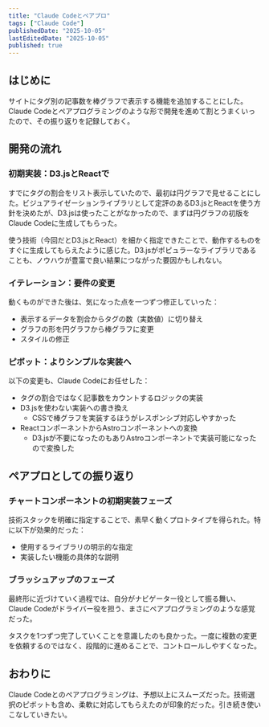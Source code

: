 ```yaml
---
title: "Claude Codeとペアプロ"
tags: ["Claude Code"]
publishedDate: "2025-10-05"
lastEditedDate: "2025-10-05"
published: true
---
```


## はじめに

サイトにタグ別の記事数を棒グラフで表示する機能を追加することにした。Claude Codeとペアプログラミングのような形で開発を進めて割とうまくいったので、その振り返りを記録しておく。

## 開発の流れ

### 初期実装：D3.jsとReactで

すでにタグの割合をリスト表示していたので、最初は円グラフで見せることにした。ビジュアライゼーションライブラリとして定評のあるD3.jsとReactを使う方針を決めたが、D3.jsは使ったことがなかったので、まずは円グラフの初版をClaude Codeに生成してもらった。

使う技術（今回だとD3.jsとReact）を細かく指定できたことで、動作するものをすぐに生成してもらえたように感じた。D3.jsがポピュラーなライブラリであることも、ノウハウが豊富で良い結果につながった要因かもしれない。

### イテレーション：要件の変更

動くものができた後は、気になった点を一つずつ修正していった：

- 表示するデータを割合からタグの数（実数値）に切り替え
- グラフの形を円グラフから棒グラフに変更
- スタイルの修正

### ピボット：よりシンプルな実装へ

以下の変更も、Claude Codeにお任せした：

- タグの割合ではなく記事数をカウントするロジックの実装
- D3.jsを使わない実装への書き換え
  - CSSで棒グラフを実装するほうがレスポンシブ対応しやすかった
- ReactコンポーネントからAstroコンポーネントへの変換
  - D3.jsが不要になったのもありAstroコンポーネントで実装可能になったので変換した

## ペアプロとしての振り返り

### チャートコンポーネントの初期実装フェーズ

技術スタックを明確に指定することで、素早く動くプロトタイプを得られた。特に以下が効果的だった：

- 使用するライブラリの明示的な指定
- 実装したい機能の具体的な説明

### ブラッシュアップのフェーズ

最終形に近づけていく過程では、自分がナビゲーター役として振る舞い、Claude Codeがドライバー役を担う、まさにペアプログラミングのような感覚だった。

タスクを1つずつ完了していくことを意識したのも良かった。一度に複数の変更を依頼するのではなく、段階的に進めることで、コントロールしやすくなった。

## おわりに

Claude Codeとのペアプログラミングは、予想以上にスムーズだった。技術選択のピボットも含め、柔軟に対応してもらえたのが印象的だった。引き続き使いこなしていきたい。
